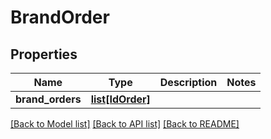 # BrandOrder

## Properties
Name | Type | Description | Notes
------------ | ------------- | ------------- | -------------
**brand_orders** | [**list[IdOrder]**](IdOrder.md) |  | 

[[Back to Model list]](../README.md#documentation-for-models) [[Back to API list]](../README.md#documentation-for-api-endpoints) [[Back to README]](../README.md)

